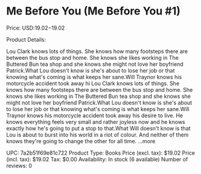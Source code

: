 # Me Before You (Me Before You #1)

Price: USD:$19.02-$19.02

Product Details:

Lou Clark knows lots of things. She knows how many footsteps there are between the bus stop and home. She knows she likes working in The Buttered Bun tea shop and she knows she might not love her boyfriend Patrick.What Lou doesn't know is she's about to lose her job or that knowing what's coming is what keeps her sane.Will Traynor knows his motorcycle accident took away hi Lou Clark knows lots of things. She knows how many footsteps there are between the bus stop and home. She knows she likes working in The Buttered Bun tea shop and she knows she might not love her boyfriend Patrick.What Lou doesn't know is she's about to lose her job or that knowing what's coming is what keeps her sane.Will Traynor knows his motorcycle accident took away his desire to live. He knows everything feels very small and rather joyless now and he knows exactly how he's going to put a stop to that.What Will doesn't know is that Lou is about to burst into his world in a riot of colour. And neither of them knows they're going to change the other for all time. ...more

UPC: 7a2b51f69e81c722
Product Type: Books
Price (excl. tax): $19.02
Price (incl. tax): $19.02
Tax: $0.00
Availability: In stock (6 available)
Number of reviews: 0